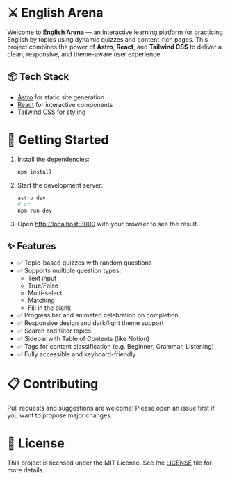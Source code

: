 # ⚔️ English Arena

Welcome to **English Arena** — an interactive learning platform for practicing English by topics using dynamic quizzes and content-rich pages. This project combines the power of **Astro**, **React**, and **Tailwind CSS** to deliver a clean, responsive, and theme-aware user experience.

## 📦 Tech Stack

- [Astro](https://astro.build/) for static site generation
- [React](https://reactjs.org/) for interactive components
- [Tailwind CSS](https://tailwindcss.com/) for styling

# 🚀 Getting Started

1. Install the dependencies:
   ```bash
   npm install
   ```

2. Start the development server:

   ```bash
   astro dev
   # or
   npm run dev
   ```

3. Open [http://localhost:3000](http://localhost:3000) with your browser to see the result.

## ✨ Features

- ✅ Topic-based quizzes with random questions
- ✅ Supports multiple question types:
  - Text input
  - True/False
  - Multi-select
  - Matching
  - Fill in the blank
- ✅ Progress bar and animated celebration on completion
- ✅ Responsive design and dark/light theme support
- ✅ Search and filter topics
- ✅ Sidebar with Table of Contents (like Notion)
- ✅ Tags for content classification (e.g. Beginner, Grammar, Listening)
- ✅ Fully accessible and keyboard-friendly

# 📋 Contributing

Pull requests and suggestions are welcome! Please open an issue first if you want to propose major changes.

# 📜 License

This project is licensed under the MIT License. See the [LICENSE](LICENSE) file for more details.